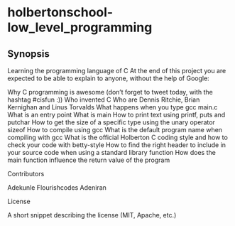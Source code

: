 # holbertonschool-low_level_programming

## Synopsis

Learning the programming language of C
At the end of this project you are expected to be able to explain to anyone, without the help of Google:

Why C programming is awesome (don’t forget to tweet today, with the hashtag #cisfun :))
Who invented C
Who are Dennis Ritchie, Brian Kernighan and Linus Torvalds
What happens when you type gcc main.c
What is an entry point
What is main
How to print text using printf, puts and putchar
How to get the size of a specific type using the unary operator sizeof
How to compile using gcc
What is the default program name when compiling with gcc
What is the official Holberton C coding style and how to check your code with betty-style
How to find the right header to include in your source code when using a standard library function
How does the main function influence the return value of the program

Contributors

Adekunle Flourishcodes Adeniran

License

A short snippet describing the license (MIT, Apache, etc.)
